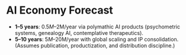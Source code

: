 # AI Economy Forecast

- **1–5 years**: $0.5M–$2M/year via polymathic AI products (psychometric systems, genealogy AI, contemplative therapeutics).
- **5–10 years**: $5M–$20M/year with global scaling and IP consolidation.
(Assumes publication, productization, and distribution discipline.)
